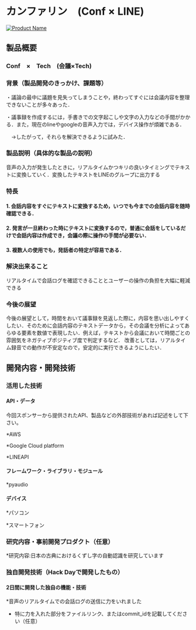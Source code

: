 # カンファリン　(Conf × LINE)　

[![Product Name](image.png)](https://www.youtube.com/watch?v=G5rULR53uMk)

## 製品概要
### Conf　×　Tech　(会議×Tech)

### 背景（製品開発のきっかけ、課題等）

・議論の最中に議題を見失ってしまうことや，終わってすぐには会議内容を整理できないことが多々あった．

・議事録を作成するには，手書きでの文字起こしや文字の入力などの手間がかかる．また，現在のlineやgoogleの音声入力では，デバイス操作が煩雑である．

　→したがって，それらを解決できるように試みた．
### 製品説明（具体的な製品の説明）

音声の入力が発生したときに，リアルタイムかつキリの良いタイミングでテキストに変換していく．変換したテキストをLINEのグループに出力する

### 特長
#### 1. 会話内容をすぐにテキストに変換するため，いつでも今までの会話内容を随時確認できる．
#### 2. 発言が一旦終わった時にテキストに変換するので，普通に会話をしているだけで会話内容は作成でき，会議の際に操作の手間が必要ない．
#### 3. 複数人の使用でも，発話者の特定が容易である．

### 解決出来ること

リアルタイムで会話ログを確認できることとユーザーの操作の負担を大幅に軽減できる

### 今後の展望

今後の展望として，時間をおいて議事録を見返した際に，内容を思い出しやすくしたい．そのために会話内容のテキストデータから，その会議を分析によってあらゆる要素を数値で表現したい．例えば，テキストから会議において時間ごとの雰囲気をネガティブポジティブ度で判定するなど．
改善としては，リアルタイム録音での動作が不安定なので，安定的に実行できるようにしたい．
## 開発内容・開発技術
### 活用した技術
#### API・データ
今回スポンサーから提供されたAPI、製品などの外部技術があれば記述をして下さい。

*AWS

*Google Cloud platform

*LINEAPI

#### フレームワーク・ライブラリ・モジュール
*pyaudio

#### デバイス

*パソコン

*スマートフォン

### 研究内容・事前開発プロダクト（任意）
*研究内容:日本の古典におけるくずし字の自動認識を研究しています　

### 独自開発技術（Hack Dayで開発したもの）
#### 2日間に開発した独自の機能・技術
*音声のリアルタイムでの会話ログの送信に力をいれました
* 特に力を入れた部分をファイルリンク、またはcommit_idを記載してください（任意）
